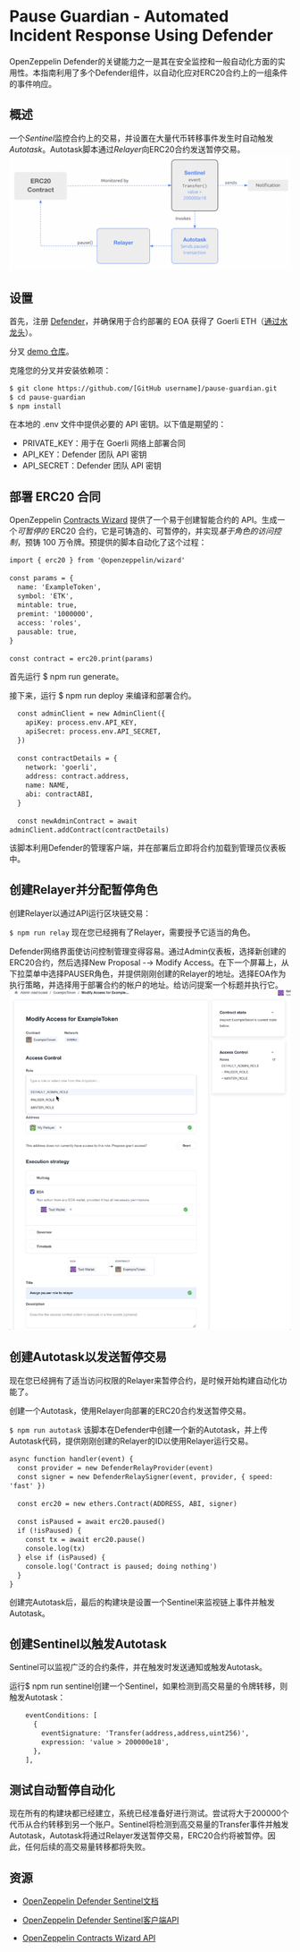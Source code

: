 # Pause Guardian - Automated Incident Response Using Defender
OpenZeppelin Defender的关键能力之一是其在安全监控和一般自动化方面的实用性。本指南利用了多个Defender组件，以自动化应对ERC20合约上的一组条件的事件响应。

## 概述
一个*Sentinel*监控合约上的交易，并设置在大量代币转移事件发生时自动触发*Autotask*。Autotask脚本通过*Relayer*向ERC20合约发送暂停交易。
![guide-pauseguardian-1.png](img/guide-pauseguardian-1.png)

## 设置
首先，注册 [Defender](https://defender.openzeppelin.com/)，并确保用于合约部署的 EOA 获得了 Goerli ETH（[通过水龙头](https://forum.openzeppelin.com/t/goerli-testnet-faucets/26710)）。

分叉 [demo 仓库](https://github.com/offgridauthor/pause-guardian)。

克隆您的分叉并安装依赖项：
```
$ git clone https://github.com/[GitHub username]/pause-guardian.git
$ cd pause-guardian
$ npm install
```

在本地的 .env 文件中提供必要的 API 密钥。以下值是期望的：

* PRIVATE_KEY：用于在 Goerli 网络上部署合同
* API_KEY：Defender 团队 API 密钥
* API_SECRET：Defender 团队 API 密钥

## 部署 ERC20 合同
OpenZeppelin [Contracts Wizard](https://wizard.openzeppelin.com/) 提供了一个易于创建智能合约的 API。生成一个*可暂停的* ERC20 合约，它是可铸造的、可暂停的，并实现*基于角色的访问控制*，预铸 100 万令牌。预提供的脚本自动化了这个过程：
```
import { erc20 } from '@openzeppelin/wizard'

const params = {
  name: 'ExampleToken',
  symbol: 'ETK',
  mintable: true,
  premint: '1000000',
  access: 'roles',
  pausable: true,
}

const contract = erc20.print(params)
```

首先运行 $ npm run generate。

接下来，运行 $ npm run deploy 来编译和部署合约。
```
  const adminClient = new AdminClient({
    apiKey: process.env.API_KEY,
    apiSecret: process.env.API_SECRET,
  })

  const contractDetails = {
    network: 'goerli',
    address: contract.address,
    name: NAME,
    abi: contractABI,
  }

  const newAdminContract = await adminClient.addContract(contractDetails)
```

该脚本利用Defender的管理客户端，并在部署后立即将合约加载到管理员仪表板中。

## 创建Relayer并分配暂停角色
创建Relayer以通过API运行区块链交易：

`$ npm run relay`
现在您已经拥有了Relayer，需要授予它适当的角色。

Defender网络界面使访问控制管理变得容易。通过Admin仪表板，选择新创建的ERC20合约，然后选择New Proposal -→ Modify Access。在下一个屏幕上，从下拉菜单中选择PAUSER角色，并提供刚刚创建的Relayer的地址。选择EOA作为执行策略，并选择用于部署合约的帐户的地址。给访问提案一个标题并执行它。
![guide-pauseguardian-2.gif](img/guide-pauseguardian-2.gif)

## 创建Autotask以发送暂停交易
现在您已经拥有了适当访问权限的Relayer来暂停合约，是时候开始构建自动化功能了。

创建一个Autotask，使用Relayer向部署的ERC20合约发送暂停交易。

`$ npm run autotask`
该脚本在Defender中创建一个新的Autotask，并上传Autotask代码，提供刚刚创建的Relayer的ID以使用Relayer运行交易。

```
async function handler(event) {
  const provider = new DefenderRelayProvider(event)
  const signer = new DefenderRelaySigner(event, provider, { speed: 'fast' })

  const erc20 = new ethers.Contract(ADDRESS, ABI, signer)

  const isPaused = await erc20.paused()
  if (!isPaused) {
    const tx = await erc20.pause()
    console.log(tx)
  } else if (isPaused) {
    console.log('Contract is paused; doing nothing')
  }
}
```
创建完Autotask后，最后的构建块是设置一个Sentinel来监视链上事件并触发Autotask。

## 创建Sentinel以触发Autotask
Sentinel可以监视广泛的合约条件，并在触发时发送通知或触发Autotask。

运行$ npm run sentinel创建一个Sentinel，如果检测到高交易量的令牌转移，则触发Autotask：
```
    eventConditions: [
      {
        eventSignature: 'Transfer(address,address,uint256)',
        expression: 'value > 200000e18',
      },
    ],
```

## 测试自动暂停自动化
现在所有的构建块都已经建立，系统已经准备好进行测试。尝试将大于200000个代币从合约转移到另一个账户。Sentinel将检测到高交易量的Transfer事件并触发Autotask，Autotask将通过Relayer发送暂停交易，ERC20合约将被暂停。因此，任何后续的高交易量转移都将失败。

## 资源
* [OpenZeppelin Defender Sentinel文档](https://docs.openzeppelin.com/defender/sentinel)

* [OpenZeppelin Defender Sentinel客户端API](https://www.npmjs.com/package/defender-sentinel-client)

* [OpenZeppelin Contracts Wizard API](https://www.npmjs.com/package/@openzeppelin/wizard)